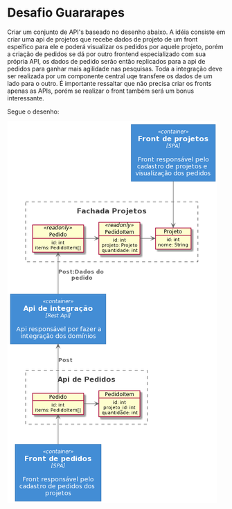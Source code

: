 # Desafio Guararapes

Criar um conjunto de API's baseado no desenho abaixo. A idéia consiste em criar uma api de projetos que recebe dados de projeto de um front espeífico para ele e poderá visualizar os pedidos por aquele projeto, porém a criação de pedidos se dá por outro frontend especializado com sua própria API, os dados de pedido serão então replicados para a api de pedidos para ganhar mais agilidade nas pesquisas. Toda a integração deve ser realizada por um componente central uqe transfere os dados de um lado para o outro.
É importante ressaltar que não precisa criar os fronts apenas as APIs, porém se realizar o front também será um bonus interessante.

Segue o desenho:

![arquitetura](uml_desafio.png)
